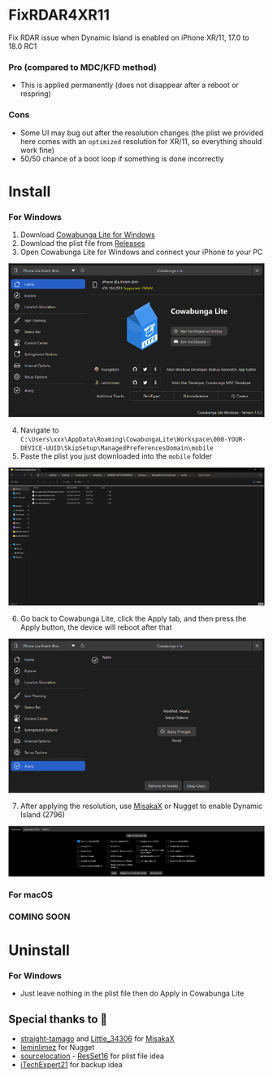 # FixRDAR4XR11
Fix RDAR issue when Dynamic Island is enabled on iPhone XR/11, 17.0 to 18.0 RC1

### Pro (compared to MDC/KFD method)
- This is applied permanently (does not disappear after a reboot or respring)

### Cons
- Some UI may bug out after the resolution changes (the plist we provided here comes with an `optimized` resolution for XR/11, so everything should work fine)
- 50/50 chance of a boot loop if something is done incorrectly

# Install
### For Windows
1. Download [Cowabunga Lite for Windows](https://github.com/Avangelista/CowabungaLiteWindows)
2. Download the plist file from [Releases](https://github.com/HorizonUnix/FixRDAR4XR11/releases)
3. Open Cowabunga Lite for Windows and connect your iPhone to your PC

<img src="Img/1.png">

4. Navigate to `C:\Users\xxx\AppData\Roaming\CowabungaLite\Workspace\000-YOUR-DEVICE-UUID\SkipSetup\ManagedPreferencesDomain\mobile`
5. Paste the plist you just downloaded into the `mobile` folder

<img src="Img/2.png">

6. Go back to Cowabunga Lite, click the Apply tab, and then press the Apply button, the device will reboot after that

<img src="Img/3.png">

7. After applying the resolution, use [MisakaX](https://github.com/straight-tamago/misakaX) or Nugget to enable Dynamic Island (2796)

<img src="Img/4.png">

### For macOS
### COMING SOON

# Uninstall
### For Windows
- Just leave nothing in the plist file then do Apply in Cowabunga Lite

## Special thanks to 💖

- [straight-tamago](https://x.com/straight_tamago) and [Little_34306](https://x.com/Little_34306) for [MisakaX](https://github.com/straight-tamago/misakaX)
- [leminlimez](https://x.com/leminlimez) for Nugget
- [sourcelocation](https://github.com/sourcelocation/) - [ResSet16](https://github.com/sourcelocation/ResSet16) for plist file idea
- [iTechExpert21](https://x.com/iTechExpert21) for backup idea

